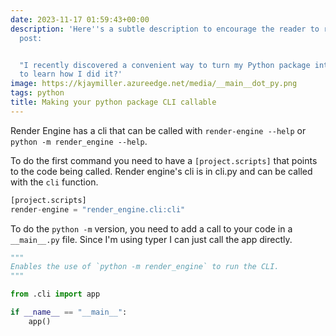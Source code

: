 ```yaml
---
date: 2023-11-17 01:59:43+00:00
description: 'Here''s a subtle description to encourage the reader to read the blog
  post:


  "I recently discovered a convenient way to turn my Python package into a CLI. Want
  to learn how I did it?'
image: https://kjaymiller.azureedge.net/media/__main__dot_py.png
tags: python
title: Making your python package CLI callable
---
```


Render Engine has a cli that can be called with `render-engine --help` or `python -m render_engine --help`.

To do the first command you need to have a `[project.scripts]` that points to the code being called. Render engine's cli is in cli.py and can be called with the `cli` function.

```python
[project.scripts]
render-engine = "render_engine.cli:cli"

```

To do the `python -m` version, you need to add a call to your code in a `__main__.py` file.  Since I'm using typer I can just call the app directly.

```python
"""
Enables the use of `python -m render_engine` to run the CLI.
"""

from .cli import app

if __name__ == "__main__":
    app()
```
